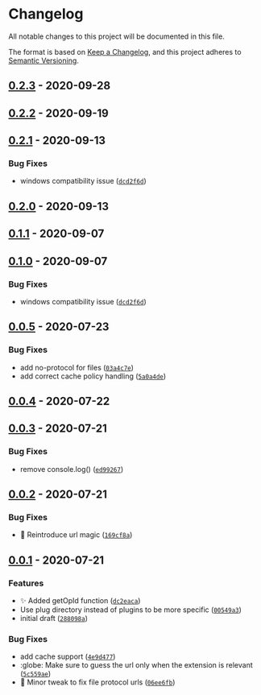 # Changelog

All notable changes to this project will be documented in this file.

The format is based on [Keep a Changelog],
and this project adheres to [Semantic Versioning].

## [0.2.3] - 2020-09-28

## [0.2.2] - 2020-09-19

## [0.2.1] - 2020-09-13

### Bug Fixes

- windows compatibility issue ([`dcd2f6d`])

## [0.2.0] - 2020-09-13

## [0.1.1] - 2020-09-07

## [0.1.0] - 2020-09-07

### Bug Fixes

- windows compatibility issue ([`dcd2f6d`])

## [0.0.5] - 2020-07-23

### Bug Fixes

- add no-protocol for files ([`03a4c7e`])
- add correct cache policy handling ([`5a0a4de`])

## [0.0.4] - 2020-07-22

## [0.0.3] - 2020-07-21

### Bug Fixes

- remove console.log() ([`ed99267`])

## [0.0.2] - 2020-07-21

### Bug Fixes

- :bug: Reintroduce url magic ([`169cf8a`])

## [0.0.1] - 2020-07-21

### Features

- :sparkles: Added getOpId function ([`dc2eaca`])
- Use plug directory instead of plugins to be more specific ([`00549a3`])
- initial draft ([`288098a`])

### Bug Fixes

- add cache support ([`4e9d477`])
- :globe: Make sure to guess the url only when the extension is relevant ([`5c559ae`])
- :wrench: Minor tweak to fix file protocol urls ([`06ee6fb`])

[keep a changelog]: https://keepachangelog.com/en/1.0.0/
[semantic versioning]: https://semver.org/spec/v2.0.0.html
[0.2.3]: https://github.com/denosaurs/plug/compare/0.2.2...0.2.3
[0.2.2]: https://github.com/denosaurs/plug/compare/0.2.1...0.2.2
[0.2.1]: https://github.com/denosaurs/plug/compare/0.2.0...0.2.1
[`dcd2f6d`]: https://github.com/denosaurs/plug/commit/dcd2f6d5753f227e5adabe1fa30fb6e98409a9e7
[0.2.0]: https://github.com/denosaurs/plug/compare/0.1.1...0.2.0
[0.1.1]: https://github.com/denosaurs/plug/compare/0.1.0...0.1.1
[0.1.0]: https://github.com/denosaurs/plug/compare/0.0.5...0.1.0
[`dcd2f6d`]: https://github.com/denosaurs/plug/commit/dcd2f6d5753f227e5adabe1fa30fb6e98409a9e7
[0.0.5]: https://github.com/denosaurs/plug/compare/0.0.4...0.0.5
[`03a4c7e`]: https://github.com/denosaurs/plug/commit/03a4c7e6bd825248ebc8187aebd47662850c48d9
[`5a0a4de`]: https://github.com/denosaurs/plug/commit/5a0a4de6cbfbb65f7e90aa637831ee98455b7732
[0.0.4]: https://github.com/denosaurs/plug/compare/0.0.3...0.0.4
[0.0.3]: https://github.com/denosaurs/plug/compare/0.0.2...0.0.3
[`ed99267`]: https://github.com/denosaurs/plug/commit/ed992674462df8b3aa9711d7e7dc255117cd046c
[0.0.2]: https://github.com/denosaurs/plug/compare/0.0.1...0.0.2
[`169cf8a`]: https://github.com/denosaurs/plug/commit/169cf8a4fceaa7aab9c37d8b4890b2ed8cf88f2f
[0.0.1]: https://github.com/denosaurs/plug/compare/0.0.1
[`dc2eaca`]: https://github.com/denosaurs/plug/commit/dc2eaca4ada2a1d8c1245b82898af2615bcb4473
[`00549a3`]: https://github.com/denosaurs/plug/commit/00549a35e16ea1a804639d9b93f7c7dac5d745ed
[`288098a`]: https://github.com/denosaurs/plug/commit/288098abc64d2edf7edd96f8cba4d8a0d80e2e2d
[`4e9d477`]: https://github.com/denosaurs/plug/commit/4e9d477e4216bccde573def579b74035e3de085e
[`5c559ae`]: https://github.com/denosaurs/plug/commit/5c559ae314db93ebb9c7c7b948f90d993a767957
[`06ee6fb`]: https://github.com/denosaurs/plug/commit/06ee6fbd528e4b66f0ec1bf92f21c4f3930ea490
